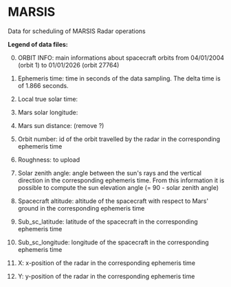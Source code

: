 # MARSIS
Data for scheduling of MARSIS Radar operations

**Legend of data files:**

0. ORBIT INFO: main informations about spacecraft orbits from 04/01/2004 (orbit 1) to 01/01/2026 (orbit 27764)

1. Ephemeris time: time in seconds of the data sampling. The delta time is of 1.866 seconds.
2. Local true solar time: 
3. Mars solar longitude: 
4. Mars sun distance: (remove ?)
5. Orbit number: id of the orbit travelled by the radar in the corresponding ephemeris time
6. Roughness: to upload
7. Solar zenith angle: angle between the sun's rays and the vertical direction in the corresponding ephemeris time. From this information it is possible to compute the sun elevation angle (= 90 - solar zenith angle)
8. Spacecraft altitude: altitude of the spacecraft with respect to Mars' ground in the corresponding ephemeris time
9. Sub_sc_latitude: latitude of the spacecraft in the corresponding ephemeris time
10. Sub_sc_longitude: longitude of the spacecraft in the corresponding ephemeris time
11. X: x-position of the radar in the corresponding ephemeris time
12. Y: y-position of the radar in the corresponding ephemeris time

